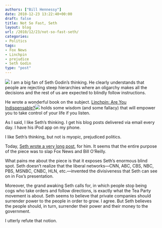 ```yaml
---
authors: ["Bill Hennessy"]
date: 2010-12-23 13:22:40+00:00
draft: false
title: Not So Fast, Seth
layout: blog
url: /2010/12/23/not-so-fast-seth/
categories:
- Politics
tags:
- Fox News
- Linchpin
- prejudice
- Seth Godin
type: "post"
---
```


![](https://t2.gstatic.com/images?q=tbn:ANd9GcQl6hO5TXF_OprEx5TDUGexfTkywgbAA_-xFaEO0O27dpO6BjXK2Q)
I am a big fan of Seth Godin’s thinking. He clearly understands that people are rejecting steep hierarchies where an oligarchy makes all the decisions and the rest of us are expected to blindly follow instructions. 

 

He wrote a wonderful book on the subject. [Linchpin: Are You Indispensable?](https://www.amazon.com/gp/product/1591843162?ie=UTF8&tag=hennesssview-20&linkCode=as2&camp=1789&creative=390957&creativeASIN=1591843162)![](https://www.assoc-amazon.com/e/ir?t=hennesssview-20&l=as2&o=1&a=1591843162)
holds some wisdom (and some fallacy) that will empower you to take control of your life if you listen.

 

As I said, I like Seth’s thinking. I get his blog posts delivered via email every day. I have his iPod app on my phone.

 

I like Seth’s thinking, but not is myopic, prejudiced politics.

 

Today, [Seth wrote a very long post](https://sethgodin.typepad.com/seths_blog/2010/12/three-ways-tv-changed-everything-and-whats-next.html), for him. It seems that the entire purpose of the piece was to slap Fox News and Bill O’Reilly.

 

What pains me about the piece is that it exposes Seth’s enormous blind spot. Seth doesn’t realize that the liberal networks—CNN, ABC, CBS, NBC, PBS, MSNBC, CNBC, HLN, etc.—invented the divisiveness that Seth can see on in Fox’s presentation.

 

Moreover, the grand awaking Seth calls for, in which people stop being cogs who take orders and follow directions, is exactly what the Tea Party movement is about. Seth seems to believe that private companies should surrender power to the people in order to grow. I agree. But Seth believes the people should, in turn, surrender their power and their money to the government.

 

I utterly refute that notion.
